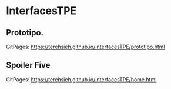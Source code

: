 # InterfacesTPE

## Prototipo.   
GitPages: https://terehsieh.github.io/InterfacesTPE/prototipo.html

## Spoiler Five
GitPages: https://terehsieh.github.io/InterfacesTPE/home.html
